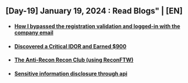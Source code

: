 <h2> [Day-19] January 19, 2024 : Read Blogs" | [EN] </h2> 

#### [<ul><li>How I bypassed the registration validation and logged-in with the company email</li></ul>](https://khaledyassen.medium.com/how-i-bypassed-the-registration-validation-and-logged-in-with-the-company-email-14eb12c45fb5)
#### [<ul><li>Discovered a Critical IDOR and Earned $900</li></ul>](https://medium.com/@abhisekr/discovered-a-critical-idor-and-earned-900-for-my-first-p1-vulnerability-57c1e72f42c1)
#### [<ul><li>The Anti-Recon Recon Club (using ReconFTW)</li></ul>](https://www.jhaddix.com/post/the-anti-recon-recon-club-using-reconftw)
#### [<ul><li>Sensitive information disclosure through api</li></ul>](https://medium.com/@rynex797/sensitive-information-disclosure-through-api-750-bug-bounty-3161f0448249)
